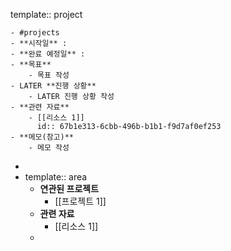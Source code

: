 template:: project

	- #projects
	- **시작일** :
	- **완료 예정일** :
	- **목표**
		- 목표 작성
	- LATER **진행 상황**
		- LATER 진행 상황 작성
	- **관련 자료**
		- [[리소스 1]]
		  id:: 67b1e313-6cbb-496b-b1b1-f9d7af0ef253
	- **메모(참고)**
		- 메모 작성
-
- template:: area
	- **연관된 프로젝트**
		- [[프로젝트 1]]
	- **관련 자료**
		- [[리소스 1]]
	-